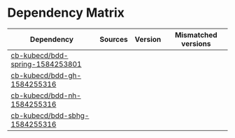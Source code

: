 # Dependency Matrix

Dependency | Sources | Version | Mismatched versions
---------- | ------- | ------- | -------------------
[cb-kubecd/bdd-spring-1584253801](https://github.com/cb-kubecd/bdd-spring-1584253801.git) |  | []() | 
[cb-kubecd/bdd-gh-1584255316](https://github.com/cb-kubecd/bdd-gh-1584255316.git) |  | []() | 
[cb-kubecd/bdd-nh-1584255316](https://github.com/cb-kubecd/bdd-nh-1584255316.git) |  | []() | 
[cb-kubecd/bdd-sbhg-1584255316](https://github.com/cb-kubecd/bdd-sbhg-1584255316.git) |  | []() | 
